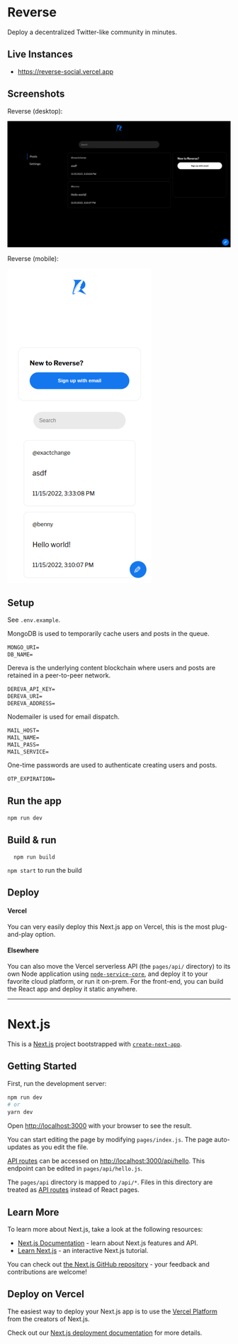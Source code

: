 # Reverse

Deploy a decentralized Twitter-like community in minutes.

## Live Instances

- https://reverse-social.vercel.app

## Screenshots

Reverse (desktop):

<img src="screenshot-0.png" />

Reverse (mobile):

<img src="screenshot-1.png" />

## Setup

See `.env.example`.

MongoDB is used to temporarily cache users and posts in the queue.

```
MONGO_URI=
DB_NAME=
```

Dereva is the underlying content blockchain where users and posts are retained in a peer-to-peer network.

```
DEREVA_API_KEY=
DEREVA_URI=
DEREVA_ADDRESS=
```

Nodemailer is used for email dispatch.

```
MAIL_HOST=
MAIL_NAME=
MAIL_PASS=
MAIL_SERVICE=
```

One-time passwords are used to authenticate creating users and posts.

```
OTP_EXPIRATION=
```

## Run the app

```
npm run dev
```

## Build & run

```
  npm run build
```

`npm start` to run the build

## Deploy

#### Vercel

You can very easily deploy this Next.js app on Vercel, this is the most plug-and-play option.

#### Elsewhere

You can also move the Vercel serverless API (the `pages/api/` directory) to its own Node application using [`node-service-core`](https://github.com/bennyschmidt/node-service-core), and deploy it to your favorite cloud platform, or run it on-prem. For the front-end, you can build the React app and deploy it static anywhere.

-----

# Next.js

This is a [Next.js](https://nextjs.org/) project bootstrapped with [`create-next-app`](https://github.com/vercel/next.js/tree/canary/packages/create-next-app).

## Getting Started

First, run the development server:

```bash
npm run dev
# or
yarn dev
```

Open [http://localhost:3000](http://localhost:3000) with your browser to see the result.

You can start editing the page by modifying `pages/index.js`. The page auto-updates as you edit the file.

[API routes](https://nextjs.org/docs/api-routes/introduction) can be accessed on [http://localhost:3000/api/hello](http://localhost:3000/api/hello). This endpoint can be edited in `pages/api/hello.js`.

The `pages/api` directory is mapped to `/api/*`. Files in this directory are treated as [API routes](https://nextjs.org/docs/api-routes/introduction) instead of React pages.

## Learn More

To learn more about Next.js, take a look at the following resources:

- [Next.js Documentation](https://nextjs.org/docs) - learn about Next.js features and API.
- [Learn Next.js](https://nextjs.org/learn) - an interactive Next.js tutorial.

You can check out [the Next.js GitHub repository](https://github.com/vercel/next.js/) - your feedback and contributions are welcome!

## Deploy on Vercel

The easiest way to deploy your Next.js app is to use the [Vercel Platform](https://vercel.com/new?utm_medium=default-template&filter=next.js&utm_source=create-next-app&utm_campaign=create-next-app-readme) from the creators of Next.js.

Check out our [Next.js deployment documentation](https://nextjs.org/docs/deployment) for more details.
